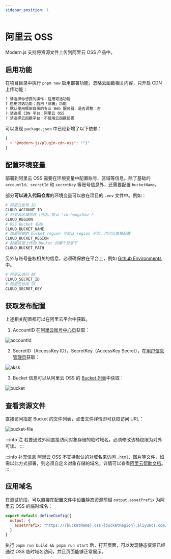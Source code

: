 ```yaml
---
sidebar_position: 1
---
```


# 阿里云 OSS

Modern.js 支持将资源文件上传到阿里云 OSS 产品中。

## 启用功能

在项目目录中执行 `pnpm new` 启用部署功能，忽略云函数相关内容，只开启 CDN 上传功能：

```bash
? 请选择你想要的操作：启用可选功能
? 启用可选功能：启用「部署」功能
? 默认使用框架自带的专业 Web 服务器，是否调整：否
? 请选择 CDN 平台：阿里云 OSS
? 请选择云函数平台：不使用云函数部署
```

可以发现 `package.json` 中已经新增了以下依赖：

```json
{
  + "@modern-js/plugin-cdn-oss": "^1"
}
```

## 配置环境变量

部署到阿里云 OSS 需要在环境变量中配置账号、区域等信息。除了基础的 `accountId`、`secretId` 和 `secretKey` 等账号信息外，还需要配置 `bucketName`。

部分**可以进入代码仓库**的环境变量可以放在项目的 `.env` 文件中。例如：

```bash
# 阿里云账号 ID
CLOUD_ACCOUNT_ID
# 阿里云区域信息（可选，默认 'cn-hangzhou'）
CLOUD_REGION
# OSS Bucket 名称
CLOUD_BUCKET_NAME
# 如果创建的 bucket region 与默认 region 不同，也可以单独配置
CLOUD_BUCKET_REGION
# 配置资源上传到 Bucket 的哪个目录下
CLOUD_BUCKET_PATH
```

另外与账号鉴权相关的信息，必须确保放在平台上，例如 [Github Environments](https://docs.github.com/en/actions/deployment/targeting-different-environments/using-environments-for-deployment) 中。

```bash
# 阿里云访问 AK
CLOUD_SECRET_ID
# 阿里云访问 SK
CLOUD_SECRET_KEY
```

## 获取发布配置

上述相关配置都可以在阿里云平台中获取。

1. AccountID 在[阿里云账号中心页](https://account.console.aliyun.com/v2/#/basic-info/index)获取：

![accountId](https://lf3-static.bytednsdoc.com/obj/eden-cn/aphqeh7uhohpquloj/modern-js/docs/aliyun-account-id.png)

2. SecretID（AccessKey ID），SecretKey（AccessKey Secret），在[用户信息管理页](https://usercenter.console.aliyun.com/#/manage/ak)获取：

![aksk](https://lf3-static.bytednsdoc.com/obj/eden-cn/aphqeh7uhohpquloj/modern-js/docs/aliyun-aksk.png)

3. Bucket 信息可以从阿里云 OSS 的 [Bucket 列表](https://oss.console.aliyun.com/bucket)中获取：

![bucket](https://lf3-static.bytednsdoc.com/obj/eden-cn/aphqeh7uhohpquloj/modern-js/docs/oss-bucket-list.png)

## 查看资源文件

直接访问指定 Bucket 的文件列表，点击文件详情即可获取访问 URL：

![bucket-file](https://lf3-static.bytednsdoc.com/obj/eden-cn/aphqeh7uhohpquloj/modern-js/docs/oss-file.png)

:::info 注
若要通过外网直接访问对象存储的临时域名，必须修改该桶权限为对外可读。
:::

:::info 补充信息
阿里云 OSS 不支持默认的对域名来访问 `.html`、图片等文件，如需以此方式部署，则必须自定义对象存储的域名，详情可以查看[阿里云帮助文档](https://help.aliyun.com/document_detail/39545.html)。
:::

## 应用域名

在测试阶段，可以直接在配置文件中设置静态资源前缀 `output.assetPrefix` 为阿里云 OSS 的临时域名：

```js
export default defineConfig({
  output: {
    assetPrefix: "https://{bucketName}.oss-{bucketRegion}.aliyuncs.com/"
  }
}
```

执行 `pnpm run build && pnpm run start` 后，打开页面，可以发现静态资源已经通过 OSS 临时域名访问，并且页面能够正常展示。
